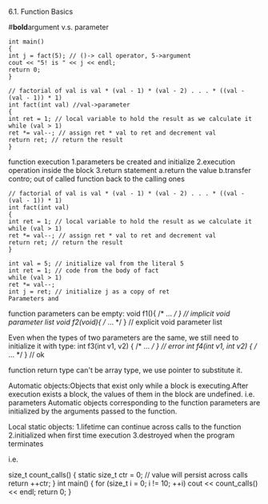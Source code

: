 6.1. Function Basics

#**bold**argument v.s. parameter
```
int main()					
{				
int j = fact(5); // ()-> call operator, 5->argument	
cout << "5! is " << j << endl;
return 0;
}
```
```
// factorial of val is val * (val - 1) * (val - 2) . . . * ((val - (val - 1)) * 1)
int fact(int val) //val->parameter
{
int ret = 1; // local variable to hold the result as we calculate it
while (val > 1)
ret *= val--; // assign ret * val to ret and decrement val
return ret; // return the result
}
```


function execution
1.parameters be created and initialize
2.execution operation inside the block
3.return statement
	a.return the value
	b.transfer contro; out of called function back to the calling ones


```
// factorial of val is val * (val - 1) * (val - 2) . . . * ((val - (val - 1)) * 1)
int fact(int val)
{
int ret = 1; // local variable to hold the result as we calculate it
while (val > 1)
ret *= val--; // assign ret * val to ret and decrement val
return ret; // return the result
}
```
```
int val = 5; // initialize val from the literal 5
int ret = 1; // code from the body of fact
while (val > 1)
ret *= val--;
int j = ret; // initialize j as a copy of ret
Parameters and
```

function parameters can be empty:
void f1(){ /* ... */ } // implicit void parameter list
void f2(void){ /* ... */ } // explicit void parameter list

Even when the types of two parameters are the same, we still need to initialize it with type:
int f3(int v1, v2) { /* ... */ } // error
int f4(int v1, int v2) { /* ... */ } // ok

function return type can't be array type, we use pointer to substitute it.

Automatic objects:Objects that exist only while a block is executing.After execution exists a block, the values of them in the block are undefined.
i.e. parameters
Automatic objects corresponding to the function parameters are initialized by the arguments passed to the function.

Local static objects:
1.lifetime can continue across calls to the function
2.initialized when first time execution
3.destroyed when the program terminates

i.e.

size_t count_calls()
{
static size_t ctr = 0; // value will persist across calls
return ++ctr;
}
int main()
{
for (size_t i = 0; i != 10; ++i)
cout << count_calls() << endl;
return 0;
}















